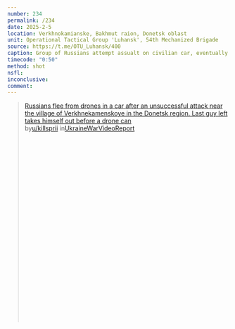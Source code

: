 ```yaml
---
number: 234
permalink: /234
date: 2025-2-5
location: Verkhnokamianske, Bakhmut raion, Donetsk oblast
unit: Operational Tactical Group 'Luhansk', 54th Mechanized Brigade
source: https://t.me/OTU_Luhansk/400
caption: Group of Russians attempt assualt on civilian car, eventually pull up and disperse in a treeline, seemingly overwhelmed by FPV drones. While some receive direct hit, one is later seen standing on his knees by the tree and shooting himself
timecode: "0:50"
method: shot
nsfl: 
inconclusive: 
comment: 
---
```

<blockquote class="reddit-embed-bq" style="height:500px" data-embed-height="586"><a href="https://www.reddit.com/r/UkraineWarVideoReport/comments/1ij0h3y/russians_flee_from_drones_in_a_car_after_an/">Russians flee from drones in a car after an unsuccessful attack near the village of Verkhnekamenskoye in the Donetsk region. Last guy left takes himself out before a drone can</a><br> by<a href="https://www.reddit.com/user/killsprii/">u/killsprii</a> in<a href="https://www.reddit.com/r/UkraineWarVideoReport/">UkraineWarVideoReport</a></blockquote><script async="" src="https://embed.reddit.com/widgets.js" charset="UTF-8"></script>